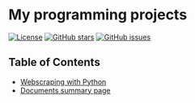 # My programming projects

[![License](https://img.shields.io/badge/License-MIT-blue.svg)](https://opensource.org/licenses/MIT)
[![GitHub stars](https://img.shields.io/github/stars/samyborsos/samyborsos.github.io.svg)](https://github.com/samyborsos/samyborsos.github.io/stargazers)
[![GitHub issues](https://img.shields.io/github/issues/samyborsos/samyborsos.github.io.svg)](https://github.com/samyborsos/samyborsos.github.io/issues)






## Table of Contents

- [Webscraping with Python](#webscraping-with-python)
- [Documents summary page](#documents-summary-page)

